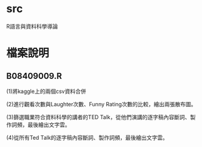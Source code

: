 # src
R語言與資料科學導論

# 檔案說明

## B08409009.R

(1)將kaggle上的兩個csv資料合併

(2)進行觀看次數與Laughter次數、Funny Rating次數的比較，繪出兩張散布圖。

(3)篩選職業符合資料科學的講者的TED Talk，從他們演講的逐字稿內容斷詞、製作詞頻，最後繪出文字雲。

(4)從所有Ted Talk的逐字稿內容斷詞、製作詞頻，最後繪出文字雲。